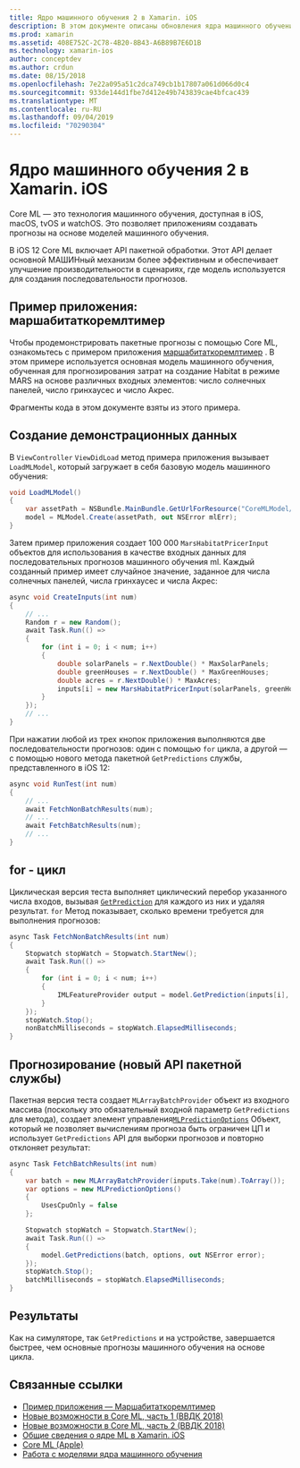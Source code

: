 ```yaml
---
title: Ядро машинного обучения 2 в Xamarin. iOS
description: В этом документе описаны обновления ядра машинного обучения, доступные в составе iOS 12. В частности, он просматривает улучшения производительности, связанные с новым API-интерфейсом прогнозирования пакетов.
ms.prod: xamarin
ms.assetid: 408E752C-2C78-4B20-8B43-A6B89B7E6D1B
ms.technology: xamarin-ios
author: conceptdev
ms.author: crdun
ms.date: 08/15/2018
ms.openlocfilehash: 7e22a095a51c2dca749cb1b17807a061d066d0c4
ms.sourcegitcommit: 933de144d1fbe7d412e49b743839cae4bfcac439
ms.translationtype: MT
ms.contentlocale: ru-RU
ms.lasthandoff: 09/04/2019
ms.locfileid: "70290304"
---
```

# <a name="core-ml-2-in-xamarinios"></a>Ядро машинного обучения 2 в Xamarin. iOS

Core ML — это технология машинного обучения, доступная в iOS, macOS, tvOS и watchOS. Это позволяет приложениям создавать прогнозы на основе моделей машинного обучения.

В iOS 12 Core ML включает API пакетной обработки. Этот API делает основной МАШИНный механизм более эффективным и обеспечивает улучшение производительности в сценариях, где модель используется для создания последовательности прогнозов.

## <a name="sample-app-marshabitatcoremltimer"></a>Пример приложения: маршабитаткоремлтимер

Чтобы продемонстрировать пакетные прогнозы с помощью Core ML, ознакомьтесь с примером приложения [маршабитаткоремлтимер](https://docs.microsoft.com/samples/xamarin/ios-samples/ios12-marshabitatcoremltimer) . В этом примере используется основная модель машинного обучения, обученная для прогнозирования затрат на создание Habitat в режиме MARS на основе различных входных элементов: число солнечных панелей, число гринхаусес и число Акрес.

Фрагменты кода в этом документе взяты из этого примера.

## <a name="generate-sample-data"></a>Создание демонстрационных данных

В `ViewController` `ViewDidLoad` метод примера приложения вызывает `LoadMLModel`, который загружает в себя базовую модель машинного обучения:

```csharp
void LoadMLModel()
{
    var assetPath = NSBundle.MainBundle.GetUrlForResource("CoreMLModel/MarsHabitatPricer", "mlmodelc");
    model = MLModel.Create(assetPath, out NSError mlErr);
}
```

Затем пример приложения создает 100 000 `MarsHabitatPricerInput` объектов для использования в качестве входных данных для последовательных прогнозов машинного обучения ml. Каждый созданный пример имеет случайное значение, заданное для числа солнечных панелей, числа гринхаусес и числа Акрес:

```csharp
async void CreateInputs(int num)
{
    // ...
    Random r = new Random();
    await Task.Run(() =>
    {
        for (int i = 0; i < num; i++)
        {
            double solarPanels = r.NextDouble() * MaxSolarPanels;
            double greenHouses = r.NextDouble() * MaxGreenHouses;
            double acres = r.NextDouble() * MaxAcres;
            inputs[i] = new MarsHabitatPricerInput(solarPanels, greenHouses, acres);
        }
    });
    // ...
}
```

При нажатии любой из трех кнопок приложения выполняются две последовательности прогнозов: один с помощью `for` цикла, а другой — с помощью нового метода пакетной `GetPredictions` службы, представленного в iOS 12:

```csharp
async void RunTest(int num)
{
    // ...
    await FetchNonBatchResults(num);
    // ...
    await FetchBatchResults(num);
    // ...
}
```

## <a name="for-loop"></a>for - цикл

Циклическая версия теста выполняет циклический перебор указанного числа входов, вызывая [`GetPrediction`](xref:CoreML.MLModel.GetPrediction*) для каждого из них и удаляя результат. `for` Метод показывает, сколько времени требуется для выполнения прогнозов:

```csharp
async Task FetchNonBatchResults(int num)
{
    Stopwatch stopWatch = Stopwatch.StartNew();
    await Task.Run(() =>
    {
        for (int i = 0; i < num; i++)
        {
            IMLFeatureProvider output = model.GetPrediction(inputs[i], out NSError error);
        }
    });
    stopWatch.Stop();
    nonBatchMilliseconds = stopWatch.ElapsedMilliseconds;
}
```

## <a name="getpredictions-new-batch-api"></a>Прогнозирование (новый API пакетной службы)

Пакетная версия теста создает `MLArrayBatchProvider` объект из входного массива (поскольку это обязательный входной параметр `GetPredictions` для метода), создает элемент управления[`MLPredictionOptions`](xref:CoreML.MLPredictionOptions)
Объект, который не позволяет вычислениям прогноза быть ограничен ЦП и использует `GetPredictions` API для выборки прогнозов и повторно отклоняет результат:

```csharp
async Task FetchBatchResults(int num)
{
    var batch = new MLArrayBatchProvider(inputs.Take(num).ToArray());
    var options = new MLPredictionOptions()
    {
        UsesCpuOnly = false
    };

    Stopwatch stopWatch = Stopwatch.StartNew();
    await Task.Run(() =>
    {
        model.GetPredictions(batch, options, out NSError error);
    });
    stopWatch.Stop();
    batchMilliseconds = stopWatch.ElapsedMilliseconds;
}
```

## <a name="results"></a>Результаты

Как на симуляторе, так `GetPredictions` и на устройстве, завершается быстрее, чем основные прогнозы машинного обучения на основе цикла.

## <a name="related-links"></a>Связанные ссылки

- [Пример приложения — Маршабитаткоремлтимер](https://docs.microsoft.com/samples/xamarin/ios-samples/ios12-marshabitatcoremltimer)
- [Новые возможности в Core ML, часть 1 (ВВДК 2018)](https://developer.apple.com/videos/play/wwdc2018/708/)
- [Новые возможности в Core ML, часть 2 (ВВДК 2018)](https://developer.apple.com/videos/play/wwdc2018/709/)
- [Общие сведения о ядре ML в Xamarin. iOS](https://docs.microsoft.com/xamarin/ios/platform/introduction-to-ios11/coreml)
- [Core ML (Apple)](https://developer.apple.com/documentation/coreml?language=objc)
- [Работа с моделями ядра машинного обучения](https://developer.apple.com/machine-learning/build-run-models/)
